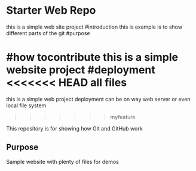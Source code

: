 # Starter Web Repo
this is a simple web site project
#introduction
this is example is to show different parts of the git
#purpose

#how tocontribute
this is a simple website project
#deployment
<<<<<<< HEAD
all files
=======
this is a simple web project
deployment can be on way web server or even local file system


>>>>>>> myfeature



This repository is for showing how Git and GitHub work

## Purpose

Sample website with plenty of files for demos
